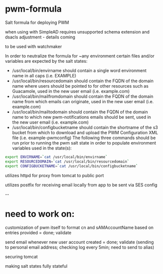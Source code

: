 # pwm-formula
Salt formula for deploying PWM

when using with SimpleAD requires unsupported schema extension and dsacls adjustment - details coming

to be used with watchmaker

In order to neutralize the formula for ~any environment certain files and/or variables are expected by the salt states:
- /usr/local/bin/envirname should contain a single word environment name in all caps (i.e. EXAMPLE)
- /usr/local/bin/resourcedomain should contain the FQDN of the domain name where users should be pointed to for other resources such as Guacamole, used in the new user email (i.e. example.com)
- /usr/local/bin/mailfromdomain should contain the FQDN of the domain name from which emails can originate, used in the new user email (i.e. example.com)
- /usr/local/bin/mailtodomain should contain the FQDN of the domain name to which new pwm-notifications emails should be sent, used in the new user email (i.e. example.com)
- /usr/local/bin/configbucketname should contain the shortname of the s3 bucket from which to download and upload the PWM Configuration XML file (i.e. example-pwmconfig)
The following three commands should be run prior to running the pwm salt state in order to populate environment variables used in the state(s):

```bash
export ENVIRNAME=`cat /usr/local/bin/envirname`
export RESOURCEDOMAIN=`cat /usr/local/bin/resourcedomain`
export CONFIGBUCKETNAME=`cat /usr/local/bin/configbucketname`
```

utilizes httpd for proxy from tomcat to public port

utilizes postfix for receiving email locally from app to be sent via SES config

--

# need to work on:

customization of pwm itself to format cn and sAMAccountName based on entries provided = done; validate

send email whenever new user account created = done; validate (sending to personal email address; checking log every 5min; need to send to alias)

securing tomcat

making salt states fully stateful
